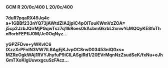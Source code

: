 #### GCM R 20/0c/400 L 20/0c/400
**7duR7pqaRX49Jq4c**<br/>**a+1GBBf233nYQ73jAWtdZIA2jpIC4pOlTouKWmVzZOA=**<br/>**j5cp2JzbJQirMjPGqwTsz7q1lkRoes0kAcbmGkrbL2xnwYcMQQyKE8foThoRorhFEPflJ0M/Je0OqNyz...**<br/><br/>
**yGPZFDve+yWKvlC6**<br/>**lXzzXrPFnIN3VW7ILBAgEjKJvpOC8rwD03453nIQ0xs=**<br/>**MZReOgkWAj1RVYJhyfuP9iClLASgiRd1/20EVrMqnNzZsudSeK/fxNu+eJhGmTXoKlgUuwxgcuSzFAcz...**
